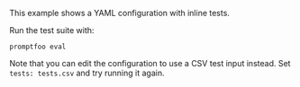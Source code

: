 This example shows a YAML configuration with inline tests.

Run the test suite with:

```
promptfoo eval
```

Note that you can edit the configuration to use a CSV test input instead. Set
`tests: tests.csv` and try running it again.
